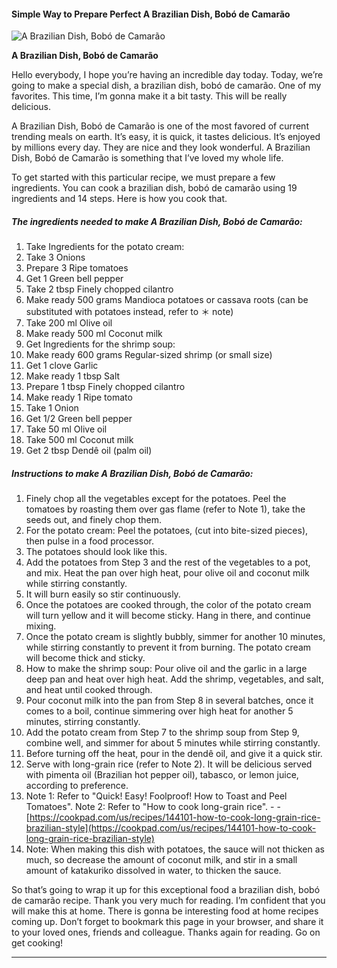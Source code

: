             

#### Simple Way to Prepare Perfect A Brazilian Dish, Bobó de Camarão

![A Brazilian Dish, Bobó de Camarão](https://img-global.cpcdn.com/recipes/5536728099061760/751x532cq70/a-brazilian-dish-bobo-de-camarao-recipe-main-photo.jpg)

**A Brazilian Dish, Bobó de Camarão**

Hello everybody, I hope you’re having an incredible day today. Today, we’re going to make a special dish, a brazilian dish, bobó de camarão. One of my favorites. This time, I’m gonna make it a bit tasty. This will be really delicious.

A Brazilian Dish, Bobó de Camarão is one of the most favored of current trending meals on earth. It’s easy, it is quick, it tastes delicious. It’s enjoyed by millions every day. They are nice and they look wonderful. A Brazilian Dish, Bobó de Camarão is something that I’ve loved my whole life.

To get started with this particular recipe, we must prepare a few ingredients. You can cook a brazilian dish, bobó de camarão using 19 ingredients and 14 steps. Here is how you cook that.

##### The ingredients needed to make A Brazilian Dish, Bobó de Camarão:

1.  Take Ingredients for the potato cream:
2.  Take 3 Onions
3.  Prepare 3 Ripe tomatoes
4.  Get 1 Green bell pepper
5.  Take 2 tbsp Finely chopped cilantro
6.  Make ready 500 grams Mandioca potatoes or cassava roots (can be substituted with potatoes instead, refer to ＊ note)
7.  Take 200 ml Olive oil
8.  Make ready 500 ml Coconut milk
9.  Get Ingredients for the shrimp soup:
10.  Make ready 600 grams Regular-sized shrimp (or small size)
11.  Get 1 clove Garlic
12.  Make ready 1 tbsp Salt
13.  Prepare 1 tbsp Finely chopped cilantro
14.  Make ready 1 Ripe tomato
15.  Take 1 Onion
16.  Get 1/2 Green bell pepper
17.  Take 50 ml Olive oil
18.  Take 500 ml Coconut milk
19.  Get 2 tbsp Dendê oil (palm oil)

##### Instructions to make A Brazilian Dish, Bobó de Camarão:

1.  Finely chop all the vegetables except for the potatoes. Peel the tomatoes by roasting them over gas flame (refer to Note 1), take the seeds out, and finely chop them.
2.  For the potato cream: Peel the potatoes, (cut into bite-sized pieces), then pulse in a food processor.
3.  The potatoes should look like this.
4.  Add the potatoes from Step 3 and the rest of the vegetables to a pot, and mix. Heat the pan over high heat, pour olive oil and coconut milk while stirring constantly.
5.  It will burn easily so stir continuously.
6.  Once the potatoes are cooked through, the color of the potato cream will turn yellow and it will become sticky. Hang in there, and continue mixing.
7.  Once the potato cream is slightly bubbly, simmer for another 10 minutes, while stirring constantly to prevent it from burning. The potato cream will become thick and sticky.
8.  How to make the shrimp soup: Pour olive oil and the garlic in a large deep pan and heat over high heat. Add the shrimp, vegetables, and salt, and heat until cooked through.
9.  Pour coconut milk into the pan from Step 8 in several batches, once it comes to a boil, continue simmering over high heat for another 5 minutes, stirring constantly.
10.  Add the potato cream from Step 7 to the shrimp soup from Step 9, combine well, and simmer for about 5 minutes while stirring constantly.
11.  Before turning off the heat, pour in the dendê oil, and give it a quick stir.
12.  Serve with long-grain rice (refer to Note 2). It will be delicious served with pimenta oil (Brazilian hot pepper oil), tabasco, or lemon juice, according to preference.
13.  Note 1: Refer to "Quick! Easy! Foolproof! How to Toast and Peel Tomatoes". Note 2: Refer to "How to cook long-grain rice". - - [https://cookpad.com/us/recipes/144101-how-to-cook-long-grain-rice-brazilian-style](https://cookpad.com/us/recipes/144101-how-to-cook-long-grain-rice-brazilian-style)
14.  Note: When making this dish with potatoes, the sauce will not thicken as much, so decrease the amount of coconut milk, and stir in a small amount of katakuriko dissolved in water, to thicken the sauce.

So that’s going to wrap it up for this exceptional food a brazilian dish, bobó de camarão recipe. Thank you very much for reading. I’m confident that you will make this at home. There is gonna be interesting food at home recipes coming up. Don’t forget to bookmark this page in your browser, and share it to your loved ones, friends and colleague. Thanks again for reading. Go on get cooking!

* * *